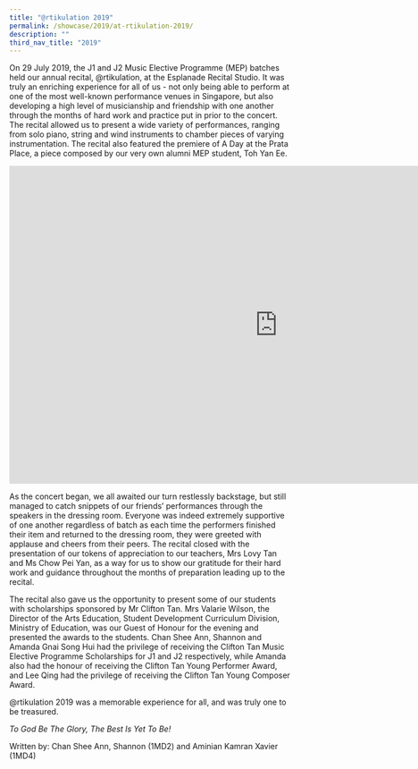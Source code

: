 ```yaml
---
title: "@rtikulation 2019"
permalink: /showcase/2019/at-rtikulation-2019/
description: ""
third_nav_title: "2019"
---
```

On 29 July 2019, the J1 and J2 Music Elective Programme (MEP) batches held our annual recital, @rtikulation, at the Esplanade Recital Studio. It was truly an enriching experience for all of us - not only being able to perform at one of the most well-known performance venues in Singapore, but also developing a high level of musicianship and friendship with one another through the months of hard work and practice put in prior to the concert. The recital allowed us to present a wide variety of performances, ranging from solo piano, string and wind instruments to chamber pieces of varying instrumentation. The recital also featured the premiere of A Day at the Prata Place, a piece composed by our very own alumni MEP student, Toh Yan Ee.

<iframe allowfullscreen="true" height="569" width="960" frameborder="0" src="https://docs.google.com/presentation/d/e/2PACX-1vSSBjUkQtxNf6xSSB8mkh_HTyYqWRLKy8GHxWjq1r6vOnduw3HmcOs6xR906Bx4zmkGhfkM-7lc5uhB/embed?start=false&amp;loop=false&amp;delayms=3000"></iframe>

As the concert began, we all awaited our turn restlessly backstage, but still managed to catch snippets of our friends’ performances through the speakers in the dressing room. Everyone was indeed extremely supportive of one another regardless of batch as each time the performers finished their item and returned to the dressing room, they were greeted with applause and cheers from their peers. The recital closed with the presentation of our tokens of appreciation to our teachers, Mrs Lovy Tan and Ms Chow Pei Yan, as a way for us to show our gratitude for their hard work and guidance throughout the months of preparation leading up to the recital.

 The recital also gave us the opportunity to present some of our students with scholarships sponsored by Mr Clifton Tan. Mrs Valarie Wilson, the Director of the Arts Education, Student Development Curriculum Division, Ministry of Education, was our Guest of Honour for the evening and presented the awards to the students. Chan Shee Ann, Shannon and Amanda Gnai Song Hui had the privilege of receiving the Clifton Tan Music Elective Programme Scholarships for J1 and J2 respectively, while Amanda also had the honour of receiving the Clifton Tan Young Performer Award, and Lee Qing had the privilege of receiving the Clifton Tan Young Composer Award.

@rtikulation 2019 was a memorable experience for all, and was truly one to be treasured.

_To God Be The Glory, The Best Is Yet To Be!_

  
Written by: Chan Shee Ann, Shannon (1MD2) and Aminian Kamran Xavier (1MD4)